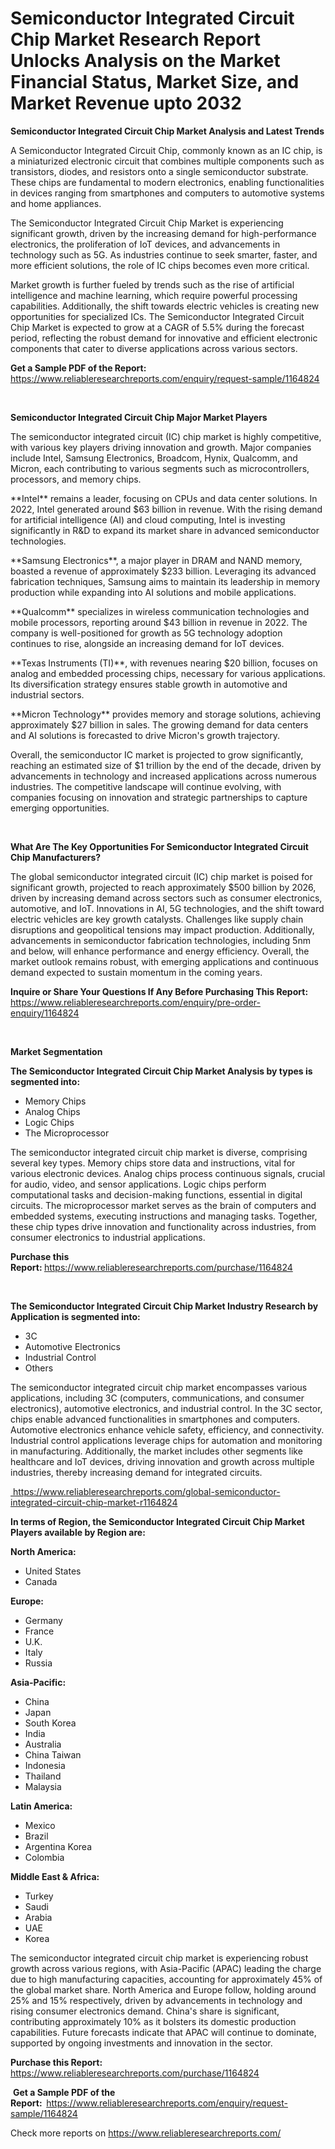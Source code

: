 <p><h1>Semiconductor Integrated Circuit Chip Market Research Report Unlocks Analysis on the Market Financial Status, Market Size, and Market Revenue upto 2032</h1></p><p><strong>Semiconductor Integrated Circuit Chip Market Analysis and Latest Trends</strong></p>
<p><p>A Semiconductor Integrated Circuit Chip, commonly known as an IC chip, is a miniaturized electronic circuit that combines multiple components such as transistors, diodes, and resistors onto a single semiconductor substrate. These chips are fundamental to modern electronics, enabling functionalities in devices ranging from smartphones and computers to automotive systems and home appliances.</p><p>The Semiconductor Integrated Circuit Chip Market is experiencing significant growth, driven by the increasing demand for high-performance electronics, the proliferation of IoT devices, and advancements in technology such as 5G. As industries continue to seek smarter, faster, and more efficient solutions, the role of IC chips becomes even more critical.</p><p>Market growth is further fueled by trends such as the rise of artificial intelligence and machine learning, which require powerful processing capabilities. Additionally, the shift towards electric vehicles is creating new opportunities for specialized ICs. The Semiconductor Integrated Circuit Chip Market is expected to grow at a CAGR of 5.5% during the forecast period, reflecting the robust demand for innovative and efficient electronic components that cater to diverse applications across various sectors.</p></p>
<p><strong>Get a Sample PDF of the Report:&nbsp;</strong> <a href="https://www.reliableresearchreports.com/enquiry/request-sample/1164824?utm_campaign=2229&utm_medium=2&utm_source=Github&utm_content=ia&utm_term=12022025&utm_id=semiconductor-integrated-circuit-chip">https://www.reliableresearchreports.com/enquiry/request-sample/1164824</a></p>
<p>&nbsp;</p>
<p><strong>Semiconductor Integrated Circuit Chip Major Market Players</strong></p>
<p><p>The semiconductor integrated circuit (IC) chip market is highly competitive, with various key players driving innovation and growth. Major companies include Intel, Samsung Electronics, Broadcom, Hynix, Qualcomm, and Micron, each contributing to various segments such as microcontrollers, processors, and memory chips.</p><p>**Intel** remains a leader, focusing on CPUs and data center solutions. In 2022, Intel generated around $63 billion in revenue. With the rising demand for artificial intelligence (AI) and cloud computing, Intel is investing significantly in R&D to expand its market share in advanced semiconductor technologies.</p><p>**Samsung Electronics**, a major player in DRAM and NAND memory, boasted a revenue of approximately $233 billion. Leveraging its advanced fabrication techniques, Samsung aims to maintain its leadership in memory production while expanding into AI solutions and mobile applications.</p><p>**Qualcomm** specializes in wireless communication technologies and mobile processors, reporting around $43 billion in revenue in 2022. The company is well-positioned for growth as 5G technology adoption continues to rise, alongside an increasing demand for IoT devices.</p><p>**Texas Instruments (TI)**, with revenues nearing $20 billion, focuses on analog and embedded processing chips, necessary for various applications. Its diversification strategy ensures stable growth in automotive and industrial sectors.</p><p>**Micron Technology** provides memory and storage solutions, achieving approximately $27 billion in sales. The growing demand for data centers and AI solutions is forecasted to drive Micron's growth trajectory.</p><p>Overall, the semiconductor IC market is projected to grow significantly, reaching an estimated size of $1 trillion by the end of the decade, driven by advancements in technology and increased applications across numerous industries. The competitive landscape will continue evolving, with companies focusing on innovation and strategic partnerships to capture emerging opportunities.</p></p>
<p>&nbsp;</p>
<p><strong>What Are The Key Opportunities For Semiconductor Integrated Circuit Chip Manufacturers?</strong></p>
<p><p>The global semiconductor integrated circuit (IC) chip market is poised for significant growth, projected to reach approximately $500 billion by 2026, driven by increasing demand across sectors such as consumer electronics, automotive, and IoT. Innovations in AI, 5G technologies, and the shift toward electric vehicles are key growth catalysts. Challenges like supply chain disruptions and geopolitical tensions may impact production. Additionally, advancements in semiconductor fabrication technologies, including 5nm and below, will enhance performance and energy efficiency. Overall, the market outlook remains robust, with emerging applications and continuous demand expected to sustain momentum in the coming years.</p></p>
<p><strong>Inquire or Share Your Questions If Any Before Purchasing This Report:</strong> <a href="https://www.reliableresearchreports.com/enquiry/pre-order-enquiry/1164824?utm_campaign=2229&utm_medium=2&utm_source=Github&utm_content=ia&utm_term=12022025&utm_id=semiconductor-integrated-circuit-chip">https://www.reliableresearchreports.com/enquiry/pre-order-enquiry/1164824</a></p>
<p>&nbsp;</p>
<p><strong>Market Segmentation</strong></p>
<p><strong>The Semiconductor Integrated Circuit Chip Market Analysis by types is segmented into:</strong></p>
<p><ul><li>Memory Chips</li><li>Analog Chips</li><li>Logic Chips</li><li>The Microprocessor</li></ul></p>
<p><p>The semiconductor integrated circuit chip market is diverse, comprising several key types. Memory chips store data and instructions, vital for various electronic devices. Analog chips process continuous signals, crucial for audio, video, and sensor applications. Logic chips perform computational tasks and decision-making functions, essential in digital circuits. The microprocessor market serves as the brain of computers and embedded systems, executing instructions and managing tasks. Together, these chip types drive innovation and functionality across industries, from consumer electronics to industrial applications.</p></p>
<p><strong>Purchase this Report:&nbsp;</strong><a href="https://www.reliableresearchreports.com/purchase/1164824?utm_campaign=2229&utm_medium=2&utm_source=Github&utm_content=ia&utm_term=12022025&utm_id=semiconductor-integrated-circuit-chip">https://www.reliableresearchreports.com/purchase/1164824</a></p>
<p>&nbsp;</p>
<p><strong>The Semiconductor Integrated Circuit Chip Market Industry Research by Application is segmented into:</strong></p>
<p><ul><li>3C</li><li>Automotive Electronics</li><li>Industrial Control</li><li>Others</li></ul></p>
<p><p>The semiconductor integrated circuit chip market encompasses various applications, including 3C (computers, communications, and consumer electronics), automotive electronics, and industrial control. In the 3C sector, chips enable advanced functionalities in smartphones and computers. Automotive electronics enhance vehicle safety, efficiency, and connectivity. Industrial control applications leverage chips for automation and monitoring in manufacturing. Additionally, the market includes other segments like healthcare and IoT devices, driving innovation and growth across multiple industries, thereby increasing demand for integrated circuits.</p></p>
<p><a href="https://www.reliableresearchreports.com/global-semiconductor-integrated-circuit-chip-market-r1164824?utm_campaign=2229&utm_medium=2&utm_source=Github&utm_content=ia&utm_term=12022025&utm_id=semiconductor-integrated-circuit-chip">&nbsp;https://www.reliableresearchreports.com/global-semiconductor-integrated-circuit-chip-market-r1164824</a></p>
<p><strong>In terms of Region, the Semiconductor Integrated Circuit Chip Market Players available by Region are:</strong></p>
<p>
    <p> <strong> North America: </strong>
        <ul>
            <li>United States</li>
            <li>Canada</li>
        </ul>
        </p> 
    <p> <strong> Europe: </strong>
        <ul>
            <li>Germany</li>
            <li>France</li>
            <li>U.K.</li>
            <li>Italy</li>
            <li>Russia</li>
        </ul>
        </p> 
    <p> <strong> Asia-Pacific: </strong>
        <ul>
            <li>China</li>
            <li>Japan</li>
            <li>South Korea</li>
            <li>India</li>
            <li>Australia</li>
            <li>China Taiwan</li>
            <li>Indonesia</li>
            <li>Thailand</li>
            <li>Malaysia</li>
        </ul>
        </p> 
    <p> <strong> Latin America: </strong>
        <ul>
            <li>Mexico</li>
            <li>Brazil</li>
            <li>Argentina Korea</li>
            <li>Colombia</li>
        </ul>
        </p> 
    <p> <strong> Middle East & Africa: </strong>
        <ul>
            <li>Turkey</li>
            <li>Saudi</li>
            <li>Arabia</li>
            <li>UAE</li>
            <li>Korea</li>
        </ul>
    </p>
    </p>
<p><p>The semiconductor integrated circuit chip market is experiencing robust growth across various regions, with Asia-Pacific (APAC) leading the charge due to high manufacturing capacities, accounting for approximately 45% of the global market share. North America and Europe follow, holding around 25% and 15% respectively, driven by advancements in technology and rising consumer electronics demand. China's share is significant, contributing approximately 10% as it bolsters its domestic production capabilities. Future forecasts indicate that APAC will continue to dominate, supported by ongoing investments and innovation in the sector.</p></p>
<p><strong>Purchase this Report: </strong><a href="https://www.reliableresearchreports.com/purchase/1164824?utm_campaign=2229&utm_medium=2&utm_source=Github&utm_content=ia&utm_term=12022025&utm_id=semiconductor-integrated-circuit-chip">https://www.reliableresearchreports.com/purchase/1164824</a></p>
<p>&nbsp;<strong>Get a Sample PDF of the Report:&nbsp;&nbsp;</strong><a href="https://www.reliableresearchreports.com/enquiry/request-sample/1164824?utm_campaign=2229&utm_medium=2&utm_source=Github&utm_content=ia&utm_term=12022025&utm_id=semiconductor-integrated-circuit-chip">https://www.reliableresearchreports.com/enquiry/request-sample/1164824</a></p>
<p><strong></strong></p>
<p>Check more reports on <a href="https://www.reliableresearchreports.com/?utm_campaign=2229&utm_medium=2&utm_source=Github&utm_content=ia&utm_term=12022025&utm_id=semiconductor-integrated-circuit-chip">https://www.reliableresearchreports.com/</a></p>